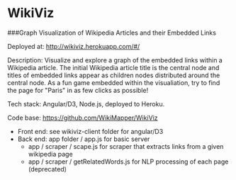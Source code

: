 WikiViz
=======

###Graph Visualization of Wikipedia Articles and their Embedded Links

Deployed at: http://wikiviz.herokuapp.com/#/

Description: Visualize and explore a graph of the embedded links within a Wikipedia article. The initial Wikipedia article title is the central node and titles of embedded links appear as children nodes distributed around the central node. As a fun game embedded within the visualiation, try to find the page for "Paris" in as few clicks as possible!

Tech stack: Angular/D3, Node.js, deployed to Heroku.

Code base: https://github.com/WikiMapper/WikiViz
  - Front end: see wikiviz-client folder for angular/D3
  - Back end: app folder / app.js for basic server
    - app / scraper / scape.js for scraper that extracts links from a given wikipedia page
    - app / scraper / getRelatedWords.js for NLP processing of each page (deprecated)

